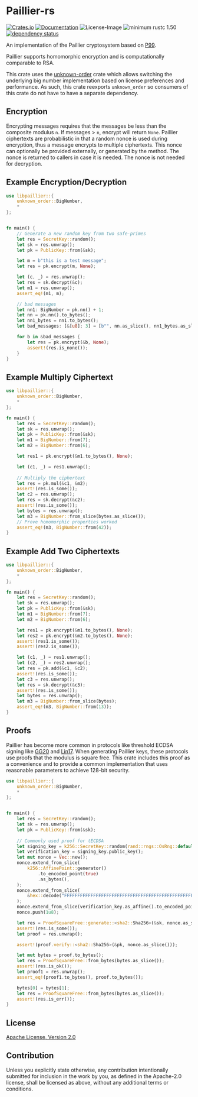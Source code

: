 # Paillier-rs

[![Crates.io](https://img.shields.io/crates/v/libpaillier.svg)](https://crates.io/crates/libpaillier)
[![Documentation](https://docs.rs/libpaillier/badge.svg)](https://docs.rs/libpaillier)
![License-Image](https://img.shields.io/badge/License-Apache%202.0-green.svg)
![minimum rustc 1.50](https://img.shields.io/badge/rustc-1.50+-blue.svg)
[![dependency status](https://deps.rs/repo/github/mikelodder7/libpaillier/status.svg)](https://deps.rs/repo/github/mikelodder7/libpaillier)

An implementation of the Paillier cryptosystem based on [P99](https://link.springer.com/chapter/10.1007%2F3-540-48910-X_16).

Paillier supports homomorphic encryption and is computationally comparable to RSA.

This crate uses the [unknown-order](https://crates.io/crates/unknown_order) crate which allows
switching the underlying big number implementation based on license preferences and performance.
As such, this crate reexports `unknown_order` so consumers of this crate do not have to have a separate dependency.

## Encryption

Encrypting messages requires that the messages be less than the composite modulus `n`. If messages > `n`, 
encrypt will return `None`. Paillier ciphertexts are probabilistic in that a random nonce is used
during encryption, thus a message encrypts to multiple ciphertexts. This nonce can optionally be provided externally,
or generated by the method. The nonce is returned to callers in case it is needed. The nonce is not needed for decryption.

## Example Encryption/Decryption

```rust
use libpaillier::{
    unknown_order::BigNumber,
    *
};


fn main() {
    // Generate a new random key from two safe-primes
    let res = SecretKey::random();
    let sk = res.unwrap();
    let pk = PublicKey::from(&sk);

    let m = b"this is a test message";
    let res = pk.encrypt(m, None);

    let (c, _) = res.unwrap();
    let res = sk.decrypt(&c);
    let m1 = res.unwrap();
    assert_eq!(m1, m);

    // bad messages
    let nn1: BigNumber = pk.nn() + 1;
    let nn = pk.nn().to_bytes();
    let nn1_bytes = nn1.to_bytes();
    let bad_messages: [&[u8]; 3] = [b"", nn.as_slice(), nn1_bytes.as_slice()];

    for b in &bad_messages {
        let res = pk.encrypt(&b, None);
        assert!(res.is_none());
    }
}
```

## Example Multiply Ciphertext

```rust
use libpaillier::{
    unknown_order::BigNumber,
    *
};

fn main() {
    let res = SecretKey::random();
    let sk = res.unwrap();
    let pk = PublicKey::from(&sk);
    let m1 = BigNumber::from(7);
    let m2 = BigNumber::from(6);

    let res1 = pk.encrypt(&m1.to_bytes(), None);

    let (c1, _) = res1.unwrap();
    
    // Multiply the ciphertext
    let res = pk.mul(&c1, &m2);
    assert!(res.is_some());
    let c2 = res.unwrap();
    let res = sk.decrypt(&c2);
    assert!(res.is_some());
    let bytes = res.unwrap();
    let m3 = BigNumber::from_slice(bytes.as_slice());
    // Prove homomorphic properties worked
    assert_eq!(m3, BigNumber::from(42));
}
```

## Example Add Two Ciphertexts

```rust
use libpaillier::{
    unknown_order::BigNumber,
    *
};

fn main() {
    let res = SecretKey::random();
    let sk = res.unwrap();
    let pk = PublicKey::from(&sk);
    let m1 = BigNumber::from(7);
    let m2 = BigNumber::from(6);

    let res1 = pk.encrypt(&m1.to_bytes(), None);
    let res2 = pk.encrypt(&m2.to_bytes(), None);
    assert!(res1.is_some());
    assert!(res2.is_some());

    let (c1, _) = res1.unwrap();
    let (c2, _) = res2.unwrap();
    let res = pk.add(&c1, &c2);
    assert!(res.is_some());
    let c3 = res.unwrap();
    let res = sk.decrypt(&c3);
    assert!(res.is_some());
    let bytes = res.unwrap();
    let m3 = BigNumber::from_slice(bytes);
    assert_eq!(m3, BigNumber::from(13));
}
```

## Proofs

Paillier has become more common in protocols like threshold ECDSA signing like [GG20](https://eprint.iacr.org/2020/540.pdf)
and [Lin17](https://eprint.iacr.org/2017/552.pdf). When generating Paillier keys, these protocols use proofs that
the modulus is square free. This crate includes this proof as a convenience and to provide a common implementation
that uses reasonable parameters to achieve 128-bit security.

```rust
use libpaillier::{
    unknown_order::BigNumber,
    *
};


fn main() {
    let res = SecretKey::random();
    let sk = res.unwrap();
    let pk = PublicKey::from(&sk);
    
    // Commonly used proof for tECDSA
    let signing_key = k256::SecretKey::random(rand::rngs::OsRng::default());
    let verification_key = signing_key.public_key();
    let mut nonce = Vec::new();
    nonce.extend_from_slice(
        k256::AffinePoint::generator()
            .to_encoded_point(true)
            .as_bytes(),
    );
    nonce.extend_from_slice(
        &hex::decode("FFFFFFFFFFFFFFFFFFFFFFFFFFFFFFFFFFFFFFFFFFFFFFFFFFFFFFFEFFFFFC2F").unwrap(),
    );
    nonce.extend_from_slice(verification_key.as_affine().to_encoded_point(true).as_bytes());
    nonce.push(1u8);

    let res = ProofSquareFree::generate::<sha2::Sha256>(&sk, nonce.as_slice());
    assert!(res.is_some());
    let proof = res.unwrap();

    assert!(proof.verify::<sha2::Sha256>(&pk, nonce.as_slice()));

    let mut bytes = proof.to_bytes();
    let res = ProofSquareFree::from_bytes(bytes.as_slice());
    assert!(res.is_ok());
    let proof1 = res.unwrap();
    assert_eq!(proof1.to_bytes(), proof.to_bytes());

    bytes[0] = bytes[1];
    let res = ProofSquareFree::from_bytes(bytes.as_slice());
    assert!(res.is_err());
}
```

## License

[Apache License, Version 2.0](http://www.apache.org/licenses/LICENSE-2.0)

## Contribution

Unless you explicitly state otherwise, any contribution intentionally submitted for inclusion in the work by you, as defined in the Apache-2.0 license, shall be licensed as above, without any additional terms or conditions.